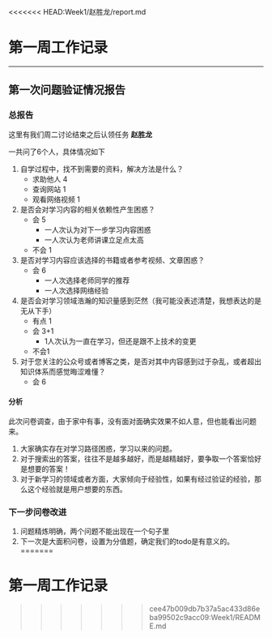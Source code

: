 <<<<<<< HEAD:Week1/赵胜龙/report.md
# 第一周工作记录

---

## 第一次问题验证情况报告   
### 总报告
这里有我们周二讨论结束之后认领任务
**赵胜龙**

一共问了6个人，具体情况如下
1. 自学过程中，找不到需要的资料，解决方法是什么？
    *	求助他人 4
    * 查询网站 1
    * 观看网络视频 1
2. 是否会对学习内容的相关依赖性产生困惑？
    * 会 5
        * 一人次认为对下一步学习内容困惑
        * 一人次认为老师讲课立足点太高
    * 不会 1
3. 是否对学习内容应该选择的书籍或者参考视频、文章困惑？
    * 会 6
        * 一人次选择老师同学的推荐
        * 一人次选择网络经验
4. 是否会对学习领域浩瀚的知识量感到茫然（我可能没表述清楚，我想表达的是无从下手）
    * 有点 1
    * 会 3+1
        * 1人次认为一直在学习，但还是跟不上技术的变更
    * 不会1
5. 对于您关注的公众号或者博客之类，是否对其中内容感到过于杂乱，或者超出知识体系而感觉晦涩难懂？
    * 会 6

#### 分析
此次问卷调查，由于家中有事，没有面对面确实效果不如人意，但也能看出问题来。  
1. 大家确实存在对学习路径困惑，学习以来的问题。
2. 对于搜索出的答案，往往不是越多越好，而是越精越好，要争取一个答案恰好是想要的答案！
3. 对于新学习的领域或者方面，大家倾向于经验性，如果有经过验证的经验，那么这个经验就是用户想要的东西。

### 下一步问卷改进
1. 问题精炼明确，两个问题不能出现在一个句子里
2. 下一次是大面积问卷，设置为分值题，确定我们的todo是有意义的。
=======
# 第一周工作记录
>>>>>>> cee47b009db7b37a5ac433d86eba99502c9acc09:Week1/README.md
